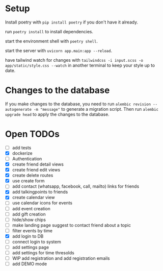 # Setup

Install poetry with `pip install poetry` if you don't have it already.

run `poetry install` to install dependencies.

start the environment shell with `poetry shell`.

start the server with `uvicorn app.main:app --reload`.

have tailwind watch for changes with `tailwindcss -i input.scss -o app/static/style.css --watch` in another terminal to keep your style up to date.

# Changes to the database

If you make changes to the database, you need to run `alembic revision --autogenerate -m "message"` to generate a migration script. Then run `alembic upgrade head` to apply the changes to the database.

# Open TODOs

- [ ] add tests
- [X] dockerize
- [ ] Authentication
- [X] create friend detail views
- [X] create friend edit views
- [X] create delete routes
- [X] use create form
- [ ] add contact (whatsapp, facebook, call, mailto) links for friends
- [X] add talkingpoints to friends
- [X] create calendar view
- [ ] use calendar icons for events
- [ ] add event creation
- [ ] add gift creation
- [ ] hide/show chips
- [ ] make landing page suggest to contact friend about a topic
- [ ] filter events by time
- [X] add login to DB
- [ ] connect login to system
- [ ] add settings page
- [ ] add settings for time thresolds
- [ ] WIP add registration and add registration emails
- [ ] add DEMO mode
